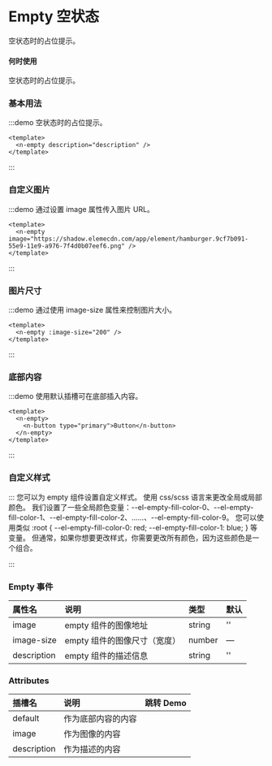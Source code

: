 # Empty 空状态

空状态时的占位提示。

#### 何时使用

空状态时的占位提示。

### 基本用法

:::demo 空状态时的占位提示。

```vue
<template>
  <n-empty description="description" />
</template>
```

:::

### 自定义图片

:::demo 通过设置 image 属性传入图片 URL。

```vue
<template>
  <n-empty image="https://shadow.elemecdn.com/app/element/hamburger.9cf7b091-55e9-11e9-a976-7f4d0b07eef6.png" />
</template>
```

:::

### 图片尺寸

:::demo 通过使用 image-size 属性来控制图片大小。

```vue
<template>
  <n-empty :image-size="200" />
</template>
```

:::

### 底部内容

:::demo 使用默认插槽可在底部插入内容。

```vue
<template>
  <n-empty>
    <n-button type="primary">Button</n-button>
  </n-empty>
</template>
```

:::

### 自定义样式

::: 您可以为 empty 组件设置自定义样式。 使用 css/scss 语言来更改全局或局部颜色。 我们设置了一些全局颜色变量：--el-empty-fill-color-0、--el-empty-fill-color-1、--el-empty-fill-color-2、……、--el-empty-fill-color-9。 您可以使用类似 :root { --el-empty-fill-color-0: red; --el-empty-fill-color-1: blue; } 等变量。 但通常，如果你想要更改样式，你需要更改所有颜色，因为这些颜色是一个组合。

:::

### Empty 事件

| 属性名      | 说明                         | 类型   | 默认 |
| :---------- | :--------------------------- | :----- | :--- |
| image       | empty 组件的图像地址         | string | ''   |
| image-size  | empty 组件的图像尺寸（宽度） | number | —    |
| description | empty 组件的描述信息         | string | ''   |

### Attributes

| 插槽名      | 说明               | 跳转 Demo |
| :---------- | :----------------- | :-------- |
| default     | 作为底部内容的内容 |           |
| image       | 作为图像的内容     |           |
| description | 作为描述的内容     |           |

